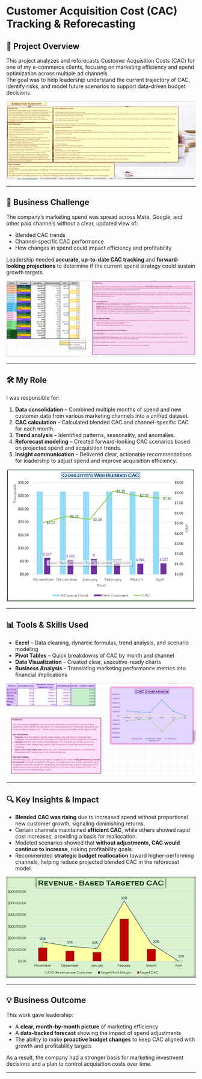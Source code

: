 # Customer Acquisition Cost (CAC) Tracking & Reforecasting

## 📌 Project Overview
This project analyzes and reforecasts Customer Acquisition Costs (CAC) for one of my e-commerce clients, focusing on marketing efficiency and spend optimization across multiple ad channels.  
The goal was to help leadership understand the current trajectory of CAC, identify risks, and model future scenarios to support data-driven budget decisions.

![](<Screenshot 2025-08-13 150152.png>)

---

## 🎯 Business Challenge
The company’s marketing spend was spread across Meta, Google, and other paid channels without a clear, updated view of:
- Blended CAC trends
- Channel-specific CAC performance
- How changes in spend could impact efficiency and profitability

Leadership needed **accurate, up-to-date CAC tracking** and **forward-looking projections** to determine if the current spend strategy could sustain growth targets.

![](<Screenshot 2025-08-14 202200.png>)

---

## 🛠 My Role
I was responsible for:
1. **Data consolidation** – Combined multiple months of spend and new customer data from various marketing channels into a unified dataset.
2. **CAC calculation** – Calculated blended CAC and channel-specific CAC for each month.
3. **Trend analysis** – Identified patterns, seasonality, and anomalies.
4. **Reforecast modeling** – Created forward-looking CAC scenarios based on projected spend and acquisition trends.
5. **Insight communication** – Delivered clear, actionable recommendations for leadership to adjust spend and improve acquisition efficiency.

<p align="center">
  <img src="Screenshot 2025-08-14 202414.png" alt="Screenshot" width="600">
</p>

---

## 📊 Tools & Skills Used
- **Excel** – Data cleaning, dynamic formulas, trend analysis, and scenario modeling  
- **Pivot Tables** – Quick breakdowns of CAC by month and channel  
- **Data Visualization** – Created clear, executive-ready charts  
- **Business Analysis** – Translating marketing performance metrics into financial implications

![](<Screenshot 2025-08-14 202334.png>)

---

## 🔍 Key Insights & Impact
- **Blended CAC was rising** due to increased spend without proportional new customer growth, signaling diminishing returns.
- Certain channels maintained **efficient CAC**, while others showed rapid cost increases, providing a basis for reallocation.
- Modeled scenarios showed that **without adjustments, CAC would continue to increase**, risking profitability goals.
- Recommended **strategic budget reallocation** toward higher-performing channels, helping reduce projected blended CAC in the reforecast model.

<p align="center">
  <img src="Screenshot 2025-08-14 202508.png" alt="Screenshot" width="600">
</p>

---

## 💡 Business Outcome
This work gave leadership:
- A **clear, month-by-month picture** of marketing efficiency
- A **data-backed forecast** showing the impact of spend adjustments
- The ability to make **proactive budget changes** to keep CAC aligned with growth and profitability targets

As a result, the company had a stronger basis for marketing investment decisions and a plan to control acquisition costs over time.

---
